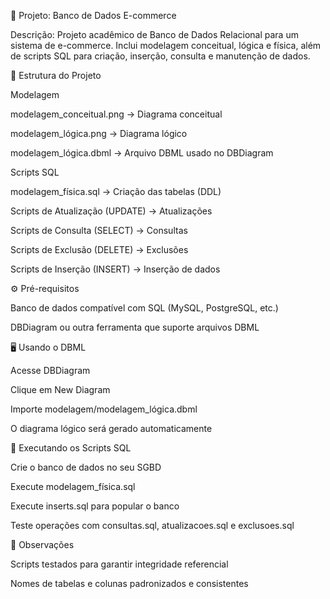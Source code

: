 🛒 Projeto: Banco de Dados E-commerce

Descrição:
Projeto acadêmico de Banco de Dados Relacional para um sistema de e-commerce. Inclui modelagem conceitual, lógica e física, além de scripts SQL para criação, inserção, consulta e manutenção de dados.

📂 Estrutura do Projeto

Modelagem

modelagem_conceitual.png → Diagrama conceitual

modelagem_lógica.png → Diagrama lógico

modelagem_lógica.dbml → Arquivo DBML usado no DBDiagram

Scripts SQL

modelagem_física.sql → Criação das tabelas (DDL)

Scripts de Atualização (UPDATE) → Atualizações

Scripts de Consulta (SELECT) → Consultas

Scripts de Exclusão (DELETE) → Exclusões

Scripts de Inserção (INSERT) → Inserção de dados

⚙️ Pré-requisitos

Banco de dados compatível com SQL (MySQL, PostgreSQL, etc.)

DBDiagram ou outra ferramenta que suporte arquivos DBML

🖥️ Usando o DBML

Acesse DBDiagram

Clique em New Diagram

Importe modelagem/modelagem_lógica.dbml

O diagrama lógico será gerado automaticamente

🚀 Executando os Scripts SQL

Crie o banco de dados no seu SGBD

Execute modelagem_física.sql

Execute inserts.sql para popular o banco

Teste operações com consultas.sql, atualizacoes.sql e exclusoes.sql

📝 Observações

Scripts testados para garantir integridade referencial

Nomes de tabelas e colunas padronizados e consistentes